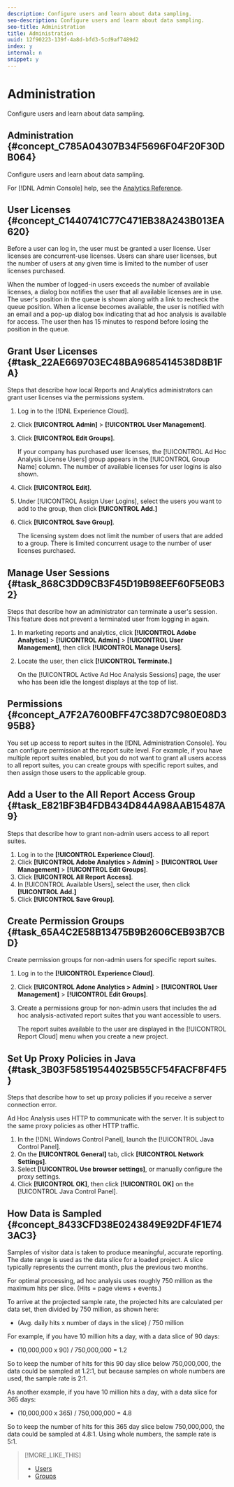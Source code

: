```yaml
---
description: Configure users and learn about data sampling.
seo-description: Configure users and learn about data sampling.
seo-title: Administration
title: Administration
uuid: 12f90223-139f-4a8d-bfd3-5cd9af7489d2
index: y
internal: n
snippet: y
---
```


# Administration

Configure users and learn about data sampling.

## Administration {#concept_C785A04307B34F5696F04F20F30DB064}

Configure users and learn about data sampling. 

For [!DNL Admin Console] help, see the [Analytics Reference](http://marketing.adobe.com/resources/help/en_US/reference/index.html). 

## User Licenses {#concept_C1440741C77C471EB38A243B013EA620}

Before a user can log in, the user must be granted a user license. User licenses are concurrent-use licenses. Users can share user licenses, but the number of users at any given time is limited to the number of user licenses purchased.

<!-- 

c_user_license.html

 -->

When the number of logged-in users exceeds the number of available licenses, a dialog box notifies the user that all available licenses are in use. The user's position in the queue is shown along with a link to recheck the queue position. When a license becomes available, the user is notified with an email and a pop-up dialog box indicating that ad hoc analysis is available for access. The user then has 15 minutes to respond before losing the position in the queue. 

## Grant User Licenses {#task_22AE669703EC48BA9685414538D8B1FA}

Steps that describe how local Reports and Analytics administrators can grant user licenses via the permissions system.

<!-- 

t_user_licenses.xml

 -->

1. Log in to the [!DNL Experience Cloud].
1. Click **[!UICONTROL Admin]** > **[!UICONTROL User Management]**.
1. Click **[!UICONTROL Edit Groups]**.

   If your company has purchased user licenses, the [!UICONTROL Ad Hoc Analysis License Users] group appears in the [!UICONTROL Group Name] column. The number of available licenses for user logins is also shown. 

1. Click **[!UICONTROL Edit]**.
1. Under [!UICONTROL Assign User Logins], select the users you want to add to the group, then click **[!UICONTROL Add.]**
1. Click **[!UICONTROL Save Group]**.

   The licensing system does not limit the number of users that are added to a group. There is limited concurrent usage to the number of user licenses purchased. 

## Manage User Sessions {#task_868C3DD9CB3F45D19B98EEF60F5E0B32}

Steps that describe how an administrator can terminate a user's session. This feature does not prevent a terminated user from logging in again.

<!-- 

t_managing_users.xml

 -->

1. In marketing reports and analytics, click **[!UICONTROL Adobe Analytics]** > **[!UICONTROL Admin]** > **[!UICONTROL User Management]**, then click **[!UICONTROL Manage Users]**.
1. Locate the user, then click **[!UICONTROL Terminate.]**

   On the [!UICONTROL Active Ad Hoc Analysis Sessions] page, the user who has been idle the longest displays at the top of list. 

## Permissions {#concept_A7F2A7600BFF47C38D7C980E08D395B8}

<!-- 

c_permissions.xml

 -->

You set up access to report suites in the [!DNL Administration Console]. You can configure permission at the report suite level. For example, if you have multiple report suites enabled, but you do not want to grant all users access to all report suites, you can create groups with specific report suites, and then assign those users to the applicable group. 

## Add a User to the All Report Access Group {#task_E821BF3B4FDB434D844A98AAB15487A9}

Steps that describe how to grant non-admin users access to all report suites.

<!-- 

t_permissions.xml

 -->

1. Log in to the **[!UICONTROL Experience Cloud]**.
1. Click **[!UICONTROL Adobe Analytics > Admin]** > **[!UICONTROL User Management]** > **[!UICONTROL Edit Groups]**.
1. Click **[!UICONTROL All Report Access]**.
1. In [!UICONTROL Available Users], select the user, then click **[!UICONTROL Add.]**
1. Click **[!UICONTROL Save Group]**.

## Create Permission Groups {#task_65A4C2E58B13475B9B2606CEB93B7CBD}

Create permission groups for non-admin users for specific report suites.

<!-- 

t_permission_groups.xml

 -->

1. Log in to the **[!UICONTROL Experience Cloud]**.
1. Click **[!UICONTROL Adone Analytics > Admin]** > **[!UICONTROL User Management]** > **[!UICONTROL Edit Groups]**.
1. Create a permissions group for non-admin users that includes the ad hoc analysis-activated report suites that you want accessible to users.

   The report suites available to the user are displayed in the [!UICONTROL Report Cloud] menu when you create a new project. 

## Set Up Proxy Policies in Java {#task_3B03F58519544025B55CF54FACF8F4F5}

Steps that describe how to set up proxy policies if you receive a server connection error.

<!-- 

t_proxy_policies.xml

 -->

Ad Hoc Analysis uses HTTP to communicate with the server. It is subject to the same proxy policies as other HTTP traffic. 

1. In the [!DNL Windows Control Panel], launch the [!UICONTROL Java Control Panel].
1. On the **[!UICONTROL General]** tab, click **[!UICONTROL Network Settings]**.
1. Select **[!UICONTROL Use browser settings]**, or manually configure the proxy settings.
1. Click **[!UICONTROL OK]**, then click **[!UICONTROL OK]** on the [!UICONTROL Java Control Panel].

## How Data is Sampled {#concept_8433CFD38E0243849E92DF4F1E743AC3}

Samples of visitor data is taken to produce meaningful, accurate reporting. The date range is used as the data slice for a loaded project. A slice typically represents the current month, plus the previous two months.

<!-- 

c_overview_data_sampling.xml

 -->

For optimal processing, ad hoc analysis uses roughly 750 million as the maximum hits per slice. (Hits = page views + events.)

To arrive at the projected sample rate, the projected hits are calculated per data set, then divided by 750 million, as shown here:

* (Avg. daily hits x number of days in the slice) / 750 million

For example, if you have 10 million hits a day, with a data slice of 90 days:

* (10,000,000 x 90) / 750,000,000 = 1.2

So to keep the number of hits for this 90 day slice below 750,000,000, the data could be sampled at 1.2:1, but because samples on whole numbers are used, the sample rate is 2:1.

As another example, if you have 10 million hits a day, with a data slice for 365 days:

* (10,000,000 x 365) / 750,000,000 = 4.8

So to keep the number of hits for this 365 day slice below 750,000,000, the data could be sampled at 4.8:1. Using whole numbers, the sample rate is 5:1. 

>[!MORE_LIKE_THIS]
>
>* [Users](http://marketing.adobe.com/resources/help/en_US/reference/index.html?f=users)
>* [Groups](http://marketing.adobe.com/resources/help/en_US/reference/index.html?f=groups)
